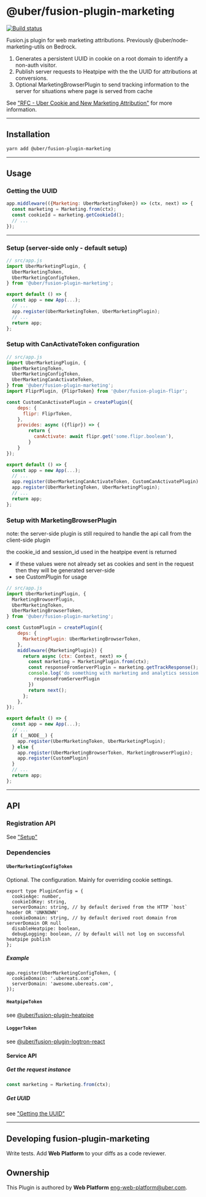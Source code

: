 # @uber/fusion-plugin-marketing

[![Build status](https://badge.buildkite.com/e962e49f800a98e953516b0d036bc66501ccb5e90dcd7eff2f.svg?branch=master)](https://buildkite.com/uber/fusionjs)

Fusion.js plugin for web marketing attributions. Previously @uber/node-marketing-utils on Bedrock.
1. Generates a persistent UUID in cookie on a root domain to identify a non-auth visitor.
2. Publish server requests to Heatpipe with the the UUID for attributions at conversions.
3. Optional MarketingBrowserPlugin to send tracking information to the server for situations where page is served from cache

See ["RFC - Uber Cookie and New Marketing Attribution"](https://docs.google.com/document/d/1NXNfqN-P5wp0hglbJkj39DpFAFUTlL3Uou3T56pu5Ko/edit?usp=drive_web&ouid=115611216150329318223) for more information.

---

## Installation

```sh
yarn add @uber/fusion-plugin-marketing
```

---

## Usage

### Getting the UUID

```js
app.middleware(({Marketing: UberMarketingToken}) => (ctx, next) => {
  const marketing = Marketing.from(ctx);
  const cookieId = marketing.getCookieId();
  // ...
});
```

---

### Setup (server-side only - default setup)

```js
// src/app.js
import UberMarketingPlugin, {
  UberMarketingToken,
  UberMarketingConfigToken,
} from '@uber/fusion-plugin-marketing';

export default () => {
  const app = new App(...);
  // ...
  app.register(UberMarketingToken, UberMarketingPlugin);
  // ...
  return app;
};
```

### Setup with CanActivateToken configuration

```js
// src/app.js
import UberMarketingPlugin, {
  UberMarketingToken,
  UberMarketingConfigToken,
  UberMarketingCanActivateToken,
} from '@uber/fusion-plugin-marketing';
import FliprPlugin, {FliprToken} from '@uber/fusion-plugin-flipr';

const CustomCanActivatePlugin = createPlugin({
    deps: {
      flipr: FliprToken,
    },
    provides: async ({flipr}) => {
        return {
          canActivate: await flipr.get('some.flipr.boolean'),
        }
    }
});

export default () => {
  const app = new App(...);
  // ...
  app.register(UberMarketingCanActivateToken, CustomCanActivatePlugin)
  app.register(UberMarketingToken, UberMarketingPlugin);
  // ...
  return app;
};
```

### Setup with MarketingBrowserPlugin
note: the server-side plugin is still required to handle the api call from the client-side plugin

the cookie_id and session_id used in the heatpipe event is returned
- if these values were not already set as cookies and sent in the request then they will be generated server-side
- see CustomPlugin for usage
```js
// src/app.js
import UberMarketingPlugin, {
  MarketingBrowserPlugin,
  UberMarketingToken,
  UberMarketingBrowserToken,
} from '@uber/fusion-plugin-marketing';

const CustomPlugin = createPlugin({
    deps: {
      MarketingPlugin: UberMarketingBrowserToken,
    },
    middleware({MarketingPlugin}) {
      return async (ctx: Context, next) => {
        const marketing = MarketingPlugin.from(ctx);
        const responseFromServerPlugin = marketing.getTrackResponse();
        console.log('do something with marketing and analytics session tokens, cookie_id and session_id respectively, such as setting it to a cookie', {
          responseFromServerPlugin
        })
        return next();
      };
    },
});

export default () => {
  const app = new App(...);
  // ...
  if (__NODE__) {
    app.register(UberMarketingToken, UberMarketingPlugin);
  } else {
    app.register(UberMarketingBrowserToken, MarketingBrowserPlugin);
    app.register(CustomPlugin)
  }
  // ...
  return app;
};
```

---

## API

### Registration API

See ["Setup"](#setup)

### Dependencies

#### `UberMarketingConfigToken`

Optional. The configuration. Mainly for overriding cookie settings.
```
export type PluginConfig = {
  cookieAge: number,
  cookieIdKey: string,
  serverDomain: string, // by default derived from the HTTP `host` header OR 'UNKNOWN'
  cookieDomain: string, // by default derived root domain from serverDomain OR null
  disableHeatpipe: boolean,
  debugLogging: boolean, // by default will not log on successful heatpipe publish
};
```

##### Example

```
app.register(UberMarketingConfigToken, {
  cookieDomain: '.ubereats.com',
  serverDomain: 'awesome.ubereats.com',
});
```
#### `HeatpipeToken`

see [@uber/fusion-plugin-heatpipe](https://code.uberinternal.com/diffusion/WEFUSVQ/)

#### `LoggerToken`

see [@uber/fusion-plugin-logtron-react](https://code.uberinternal.com/diffusion/WEFUSIV/)

#### Service API

##### Get the request instance
```js
const marketing = Marketing.from(ctx);
```

##### Get UUID
see ["Getting the UUID"](#getting-the-uuid)

---

## Developing fusion-plugin-marketing

Write tests. Add **Web Platform** to your diffs as a code reviewer.

## Ownership

This Plugin is authored by **Web Platform** <eng-web-platform@uber.com>.
